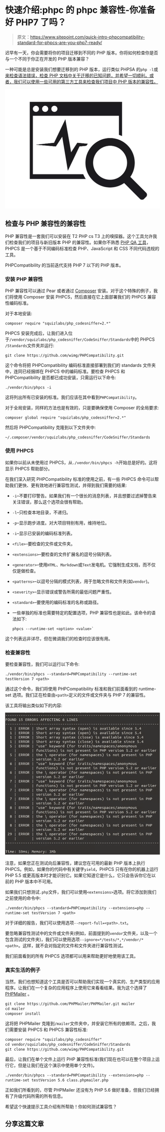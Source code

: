 # 快速介绍:phpc 的 phpc 兼容性-你准备好 PHP7 了吗？

> 原文：<https://www.sitepoint.com/quick-intro-phpcompatibility-standard-for-phpcs-are-you-php7-ready/>

迟早有一天，你会需要将你的项目迁移到不同的 PHP 版本。你将如何检查你是否与一个不同于你正在开发的 PHP 版本兼容？

一种可能是总是安装我们想要迁移到的 PHP 版本，运行类似 PHPSA 的`php -l`或[来检查语法错误，检查 PHP 文档中关于迁移的已知问题，并希望一切顺利。或者，我们可以使用一些可用的第三方工具来检查我们项目中 PHP 版本的兼容性。](https://www.sitepoint.com/static-analysis-with-phpsa-php-smart-analyzer/)

![analyze vector image](img/eb8ea7e550f9793fdfdaf40b16fb6047.png)

## 检查与 PHP 兼容性的兼容性

PHP 兼容性是一套我们可以安装在 T2 PHP cs T3 上的嗅探器。这个工具允许我们检查我们的项目与新旧版本 PHP 的兼容性。如果你不熟悉 [PHP QA 工具](https://www.sitepoint.com/8-must-have-php-quality-assurance-tools/)，PHPCS 是一个基于不同编码标准检查 PHP、JavaScript 和 CSS 不同代码违规的工具。

PHPCompatibility 的当前迭代支持 PHP 7 以下的 PHP 版本。

### 安装 PHP 兼容性

PHP 兼容性可以通过 Pear 或者通过 [Composer](https://www.sitepoint.com/php-dependency-management-with-composer/) 安装。对于这个特殊的例子，我们将使用 Composer 安装 PHPCS，然后直接在它上面部署我们的 PHPCS 兼容性编码标准。

对于本地安装:

```
composer require "squizlabs/php_codesniffer=2.*" 
```

PHPCS 安装完成后，让我们进入位于`/vendor/squizlabs/php_codesniffer/CodeSniffer/Standards`中的 PHPCS `/Standards`文件夹并运行:

```
git clone https://github.com/wimg/PHPCompatibility.git 
```

这个命令将把 PHPCompatibility 编码标准直接部署到我们的 standards 文件夹中，连同已经捆绑在 PHPCS 中的编码标准。要检查 PHPCS 和 PHPCompatibility 是否都已成功安装，只需运行以下命令:

```
./vendor/bin/phpcs -i 
```

这将列出所有已安装的标准。我们应该在其中看到`PHPCompatibility`。

对于全局安装，同样的方法也是有效的，只是要确保使用 Composer 的全局要求:

```
composer global require "squizlabs/php_codesniffer=2.*" 
```

然后将 PHPCompatibility 克隆到以下文件夹中:

```
~/.composer/vendor/squizlabs/php_codesniffer/CodeSniffer/Standards 
```

### 使用 PHPCS

如果你以前从未使用过 PHPCS，从`./vendor/bin/phpcs -h`开始总是好的。这将显示 PHPCS 帮助部分。

在我们深入研究 PHPCompatibility 标准的使用之前，有一些 PHPCS 命令可以帮助我们更快、更有效地进行兼容性测试，并得到我们需要的结果:

*   `-i`–不要打印警告。如果我们有一个很长的消息列表，并且想要过滤掉警告来关注错误，那么这个选项会很有帮助。

*   `-l`–只检查本地目录，不递归。

*   `-p`–显示跑步进度。对大项目特别有用，维持地位。

*   `-i`–显示已安装的编码标准列表。

*   `<file>`–要检查的文件或文件夹。

*   `<extensions>`–要检查的文件扩展名的逗号分隔列表。

*   `<generator>`–使用`HTML`、`Markdown`或`Text`发电机。它强制生成文档，而不仅仅是做检查。

*   `<patterns>`–以逗号分隔的模式列表，用于忽略文件和文件夹(如`vendor`)。

*   `<severity>`–显示错误或警告所需的最低问题严重性。

*   `<standard>`–要使用的编码标准的名称或路径。

*   一些单独的标准也需要特定的配置选项，PHP 兼容性也是如此。该命令的语法如下:

    ```
    phpcs --runtime-set <option> <value>` 
    ```

这个列表远非详尽，但在微调我们的检查时应该很有用。

### 检查兼容性

要检查兼容性，我们可以运行以下命令:

```
./vendor/bin/phpcs --standard=PHPCompatibility --runtime-set testVersion 7 <path> 
```

通过这个命令，我们将使用 PHPCompatibility 标准和我们前面看到的 runtime-set 选项。我们正在检查由`<path>`定义的文件或文件夹与 PHP 7 的兼容性。

该工具将输出类似如下的内容:

![PHPCompat Test run](img/c8b017f51885ae923b10312d4e0f7bea.png)

注意，如果您正在测试向后兼容性，建议您在可用的最新 PHP 版本上执行 PHPCS。例如，如果你的代码中有关键字`yield`，PHPCS 只有在你的机器上运行 PHP 5.5 或更高版本时才能识别它。如果它知道它是什么，它只会告诉你它在以前的 PHP 版本中不可用。

如果我们只想测试`.php`文件，我们可以使用`<extensions>`选项。将它添加到我们之前使用的命令中:

```
./vendor/bin/phpcs --standard=PHPCompatibility --extensions=php --runtime-set testVersion 7 <path> 
```

对于详细的报告，我们可以使用选项`--report-full=<path>.txt`。

要忽略兼容性测试中的文件或文件夹(例如，前面提到的`vendor`文件夹，以及一个包含测试的文件夹)，我们可以使用选项`--ignore=*/tests/*,*/vendor/* <path>`。这样，就不会对指定的文件和文件夹进行兼容性测试。

我们前面看到的所有 PHPCS 选项都可以用来帮助更好地使用该工具。

### 真实生活的例子

当然，我们也想知道这个工具是否可以帮助我们实现一个真实的、生产类型的应用程序。让我们在一个复杂的应用程序上使用它来看看结果。我为这个选择了 [PHPMailer](https://github.com/PHPMailer/PHPMailer) 。

```
git clone https://github.com/PHPMailer/PHPMailer.git mailer
cd mailer
composer install 
```

这将把 PHPMailer 克隆到`/mailer`文件夹中，并安装它所有的依赖项。之后，我们需要安装 PHPCS 和 PHPCS 兼容性标准:

```
composer require "squizlabs/php_codesniffer"
cd vendor/squizlabs/php_codesniffer/CodeSniffer/Standards
git clone https://github.com/wimg/PHPCompatibility.git 
```

最后，让我们在单个文件上运行 PHP 兼容性标准(我们现在也可以在整个项目上运行它，但是让我们在这个演示中使用单个文件)。

```
./vendor/bin/phpcs --standard=PHPCompatibility --extensions=php --runtime-set testVersion 5.6 class.phpmailer.php 
```

正如我们所看到的，尽管 PHPMailer 还没有为 PHP 5.6 做好准备，但我们已经拥有了升级代码所需的所有信息。

希望这个快速提示工具介绍有所帮助！你如何测试兼容性？

## 分享这篇文章